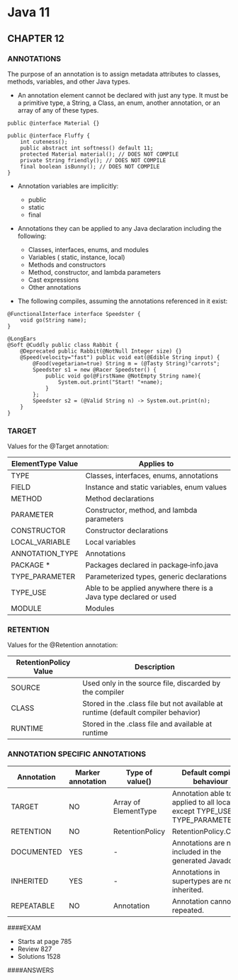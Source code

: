 # Java 11
## CHAPTER 12

### ANNOTATIONS
The purpose of an annotation is to assign metadata attributes to classes,
methods, variables, and other Java types.

- An annotation element cannot be declared with just any type. It must be a 
primitive type, a String, a Class, an enum, another annotation, or an array of any of these types.
```
public @interface Material {}

public @interface Fluffy {
    int cuteness();
    public abstract int softness() default 11;
    protected Material material(); // DOES NOT COMPILE
    private String friendly(); // DOES NOT COMPILE
    final boolean isBunny(); // DOES NOT COMPILE
}
```
- Annotation variables are implicitly:
  * public
  * static
  * final

- Annotations they can be applied to any Java declaration including the following:
  * Classes, interfaces, enums, and modules 
  * Variables ( static, instance, local)
  * Methods and constructors
  * Method, constructor, and lambda parameters
  * Cast expressions
  * Other annotations

- The following compiles, assuming the annotations referenced in it exist:
```
@FunctionalInterface interface Speedster {
    void go(String name);
}

@LongEars
@Soft @Cuddly public class Rabbit {
    @Deprecated public Rabbit(@NotNull Integer size) {}
    @Speed(velocity="fast") public void eat(@Edible String input) {
        @Food(vegetarian=true) String m = (@Tasty String)"carrots";
        Speedster s1 = new @Racer Speedster() {
            public void go(@FirstName @NotEmpty String name){
                System.out.print("Start! "+name);
            }
        };
        Speedster s2 = (@Valid String n) -> System.out.print(n);
    }
}
```

### TARGET

Values for the @Target annotation:

| ElementType Value     | Applies to |
| ----------- | ---------- |
| TYPE | Classes, interfaces, enums, annotations |
| FIELD | Instance and static variables, enum values |
| METHOD |Method declarations |
| PARAMETER | Constructor, method, and lambda parameters |
| CONSTRUCTOR | Constructor declarations |
| LOCAL_VARIABLE | Local variables |
| ANNOTATION_TYPE | Annotations |
| PACKAGE * | Packages declared in package‐info.java |
| TYPE_PARAMETER | Parameterized types, generic declarations |
| TYPE_USE | Able to be applied anywhere there is a Java type declared or used |
| MODULE | Modules |

### RETENTION

Values for the @Retention annotation:

| RetentionPolicy Value     | Description |
| ----------- | ---------- |
| SOURCE | Used only in the source file, discarded by the compiler |
| CLASS | Stored in the .class file but not available at runtime (default compiler behavior) |
| RUNTIME | Stored in the .class file and available at runtime |

### ANNOTATION SPECIFIC ANNOTATIONS

| Annotation | Marker annotation | Type of value() | Default compiler behaviour |
| ----------- | ---------- | ---------- | ---------- |
| TARGET | NO | Array of ElementType | Annotation able to be applied to all locations except TYPE_USE and TYPE_PARAMETER |
| RETENTION | NO | RetentionPolicy | RetentionPolicy.CLASS |
| DOCUMENTED | YES | - | Annotations are not included in the generated Javadoc. |
| INHERITED | YES | - | Annotations in supertypes are not inherited. |
| REPEATABLE | NO | Annotation | Annotation cannot be repeated. |


####EXAM
- Starts at page 785
- Review 827
- Solutions 1528

####ANSWERS